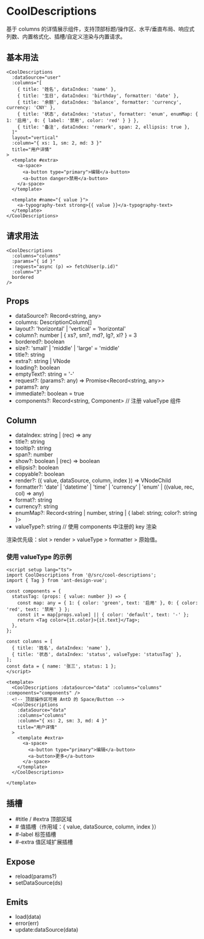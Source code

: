 # CoolDescriptions

基于 columns 的详情展示组件，支持顶部标题/操作区、水平/垂直布局、响应式列数、内置格式化、插槽/自定义渲染与内置请求。

## 基本用法

```vue
<CoolDescriptions
  :dataSource="user"
  :columns="[
    { title: '姓名', dataIndex: 'name' },
    { title: '生日', dataIndex: 'birthday', formatter: 'date' },
    { title: '余额', dataIndex: 'balance', formatter: 'currency', currency: 'CNY' },
    { title: '状态', dataIndex: 'status', formatter: 'enum', enumMap: { 1: '启用', 0: { label: '禁用', color: 'red' } } },
    { title: '备注', dataIndex: 'remark', span: 2, ellipsis: true },
  ]"
  layout="vertical"
  :column="{ xs: 1, sm: 2, md: 3 }"
  title="用户详情"
>
  <template #extra>
    <a-space>
      <a-button type="primary">编辑</a-button>
      <a-button danger>禁用</a-button>
    </a-space>
  </template>

  <template #name="{ value }">
    <a-typography-text strong>{{ value }}</a-typography-text>
  </template>
</CoolDescriptions>
```

## 请求用法

```vue
<CoolDescriptions
  :columns="columns"
  :params="{ id }"
  :request="async (p) => fetchUser(p.id)"
  :column="3"
  bordered
/>
```

## Props
- dataSource?: Record<string, any>
- columns: DescriptionColumn[]
- layout?: 'horizontal' | 'vertical' = 'horizontal'
- column?: number | { xs?, sm?, md?, lg?, xl? } = 3
- bordered?: boolean
- size?: 'small' | 'middle' | 'large' = 'middle'
- title?: string
- extra?: string | VNode
- loading?: boolean
- emptyText?: string = '-'
- request?: (params?: any) => Promise<Record<string, any>>
- params?: any
- immediate?: boolean = true
- components?: Record<string, Component>  // 注册 valueType 组件

## Column
- dataIndex: string | (rec) => any
- title?: string
- tooltip?: string
- span?: number
- show?: boolean | (rec) => boolean
- ellipsis?: boolean
- copyable?: boolean
- render?: ({ value, dataSource, column, index }) => VNodeChild
- formatter?: 'date' | 'datetime' | 'time' | 'currency' | 'enum' | ((value, rec, col) => any)
- format?: string
- currency?: string
- enumMap?: Record<string | number, string | { label: string; color?: string }>
- valueType?: string  // 使用 components 中注册的 key 渲染

渲染优先级：slot > render > valueType > formatter > 原始值。

### 使用 valueType 的示例

```vue
<script setup lang="ts">
import CoolDescriptions from '@/src/cool-descriptions';
import { Tag } from 'ant-design-vue';

const components = {
  statusTag: (props: { value: number }) => {
    const map: any = { 1: { color: 'green', text: '启用' }, 0: { color: 'red', text: '禁用' } };
    const it = map[props.value] || { color: 'default', text: '-' };
    return <Tag color={it.color}>{it.text}</Tag>;
  },
};

const columns = [
  { title: '姓名', dataIndex: 'name' },
  { title: '状态', dataIndex: 'status', valueType: 'statusTag' },
];
const data = { name: '张三', status: 1 };
</script>

<template>
  <CoolDescriptions :dataSource="data" :columns="columns" :components="components" />
  <!-- 顶部操作区可用 AntD 的 Space/Button -->
  <CoolDescriptions
    :dataSource="data"
    :columns="columns"
    :column="{ xs: 2, sm: 3, md: 4 }"
    title="用户详情"
  >
    <template #extra>
      <a-space>
        <a-button type="primary">编辑</a-button>
        <a-button>更多</a-button>
      </a-space>
    </template>
  </CoolDescriptions>
  
</template>
```

## 插槽
- #title / #extra 顶部区域
- #<dataIndex> 值插槽（作用域：{ value, dataSource, column, index }）
- #<dataIndex>-label 标签插槽
- #<dataIndex>-extra 值区域扩展插槽

## Expose
- reload(params?)
- setDataSource(ds)

## Emits
- load(data)
- error(err)
- update:dataSource(data)



